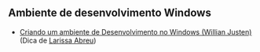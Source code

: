 ﻿## Ambiente de desenvolvimento Windows

- [Criando um ambiente de Desenvolvimento no Windows (Willian Justen)](https://www.udemy.com/course/criando-um-ambiente-de-desenvolvimento-no-windows/) (Dica de [Larissa Abreu](https://github.com/LarissaAbreu))